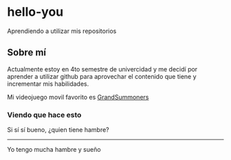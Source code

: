 # hello-you
Aprendiendo a utilizar mis repositorios

## Sobre mí
Actualmente estoy en 4to semestre de univercidad y me decidí por aprender a utilizar github para aprovechar el contenido que tiene y incrementar mis habilidades.

Mi videojuego movil favorito es [GrandSummoners](https://global.grandsummoners.com)

### Viendo que hace esto
Si sí sí bueno, ¿quien tiene hambre?

____

Yo tengo mucha hambre y sueño
